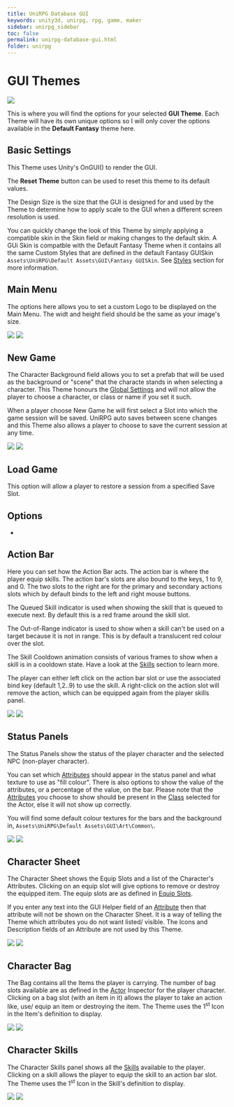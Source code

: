 ```yaml
---
title: UniRPG Database GUI
keywords: unity3d, unirpg, rpg, game, maker
sidebar: unirpg_sidebar
toc: false
permalink: unirpg-database-gui.html
folder: unirpg
---
```


[Styles]: unirpg-database-gui.html#styles
[Global Settings]: unirpg-database.html#global
[Skills]: unirpg-database-skills.html
[Attributes]: unirpg-database-attribs.html
[Equip Slots]: unirpg-database.html#slots
[Actor]: unirpg-actors.html
[Attribute]: dunirpg-atabase-attribs.html
[Class]: unirpg-database-classes.html#attribs

GUI Themes
==========

![](/img/unirpg/gui/win1.png)

This is where you will find the options for your selected **GUI Theme**. Each Theme will have its own unique options so I will only cover the options available in the **Default Fantasy** theme here.

Basic Settings 
--------------

This Theme uses Unity's OnGUI() to render the GUI.

The **Reset Theme** button can be used to reset this theme to its default values.

The Design Size is the size that the GUI is designed for and used by the Theme to determine how to apply scale to the GUI when a different screen resolution is used.

You can quickly change the look of this Theme by simply applying a compatible skin in the Skin field or making changes to the default skin. A GUi Skin is compatble with the Default Fantasy Theme when it contains all the same Custom Styles that are defined in the default Fantasy GUISkin `Assets\UniRPG\Default Assets\GUI\Fantasy GUISkin`. See [Styles][] section for more information.

Main Menu 
---------

The options here allows you to set a custom Logo to be displayed on the Main Menu. The widt and height field should be the same as your image's size.

![](/img/unirpg/gui/win4.png)
![](/img/unirpg/gui/win3.png)

New Game 
--------

The Character Background field allows you to set a prefab that will be used as the background or "scene" that the characte stands in when selecting a character. This Theme honours the [Global Settings][] and will not allow the player to choose a character, or class or name if you set it such.

When a player choose New Game he will first select a Slot into which the game session will be saved. UniRPG auto saves between scene changes and this Theme also allows a player to choose to save the current session at any time.

![](/img/unirpg/gui/win6.png)
![](/img/unirpg/gui/win5.png)

Load Game 
---------

This option will allow a player to restore a session from a specified Save Slot.

 
Options 
-------

-

 
Action Bar 
----------

Here you can set how the Action Bar acts. The action bar is where the player equip skills. The action bar's slots are also bound to the keys, 1 to 9, and 0. The two slots to the right are for the primary and secondary actions slots which by default binds to the left and right mouse buttons.

The Queued Skill indicator is used when showing the skill that is queued to execute next. By default this is a red frame around the skill slot.

The Out-of-Range indicator is used to show when a skill can't be used on a target because it is not in range. This is by default a translucent red colour over the slot.

The Skill Cooldown animation consists of various frames to show when a skill is in a cooldown state. Have a look at the [Skills][] section to learn more.

The player can either left click on the action bar slot or use the associated bind key (default 1,2..9) to use the skill. A right-click on the action slot will remove the action, which can be equipped again from the player skills panel.

![](/img/unirpg/gui/win7.png)
![](/img/unirpg/gui/win8.png)

 
Status Panels 
-------------

The Status Panels show the status of the player character and the selected NPC (non-player character).

You can set which [Attributes][] should appear in the status panel and what texture to use as "fill colour". There is also options to show the value of the attributes, or a percentage of the value, on the bar. Please note that the [Attributes][] you choose to show should be present in the [Class][] selected for the Actor, else it will not show up correctly.

You will find some default colour textures for the bars and the background in, `Assets\UniRPG\Default Assets\GUI\Art\Common\`.

![](/img/unirpg/gui/win9.png)
![](/img/unirpg/gui/win10.png)

 
Character Sheet 
---------------

The Character Sheet shows the Equip Slots and a list of the Character's Attributes. Clicking on an equip slot will give options to remove or destroy the equipped item. The equip slots are as defined in [Equip Slots][].

If you enter any text into the GUI Helper field of an [Attribute][] then that attribute will not be shown on the Character Sheet. It is a way of telling the Theme which attributes you do not want listed/ visible. The Icons and Description fields of an Attribute are not used by this Theme.

![](/img/unirpg/gui/win11b.png)
![](/img/unirpg/gui/win11.png)

 
Character Bag 
-------------

The Bag contains all the Items the player is carrying. The number of bag slots available are as defined in the [Actor][] Inspector for the player character. Clicking on a bag slot (with an item in it) allows the player to take an action like, use/ equip an item or destroying the item. The Theme uses the 1<sup>st</sup> Icon in the Item's definition to display.

![](/img/unirpg/gui/win12.png)
![](/img/unirpg/gui/win12b.png)

 
Character Skills 
----------------

The Character Skills panel shows all the [Skills][] available to the player. Clicking on a skill allows the player to equip the skill to an action bar slot. The Theme uses the 1<sup>st</sup> Icon in the Skill's definition to display.

![](/img/unirpg/gui/win13.png)
![](/img/unirpg/gui/win13b.png)
    
